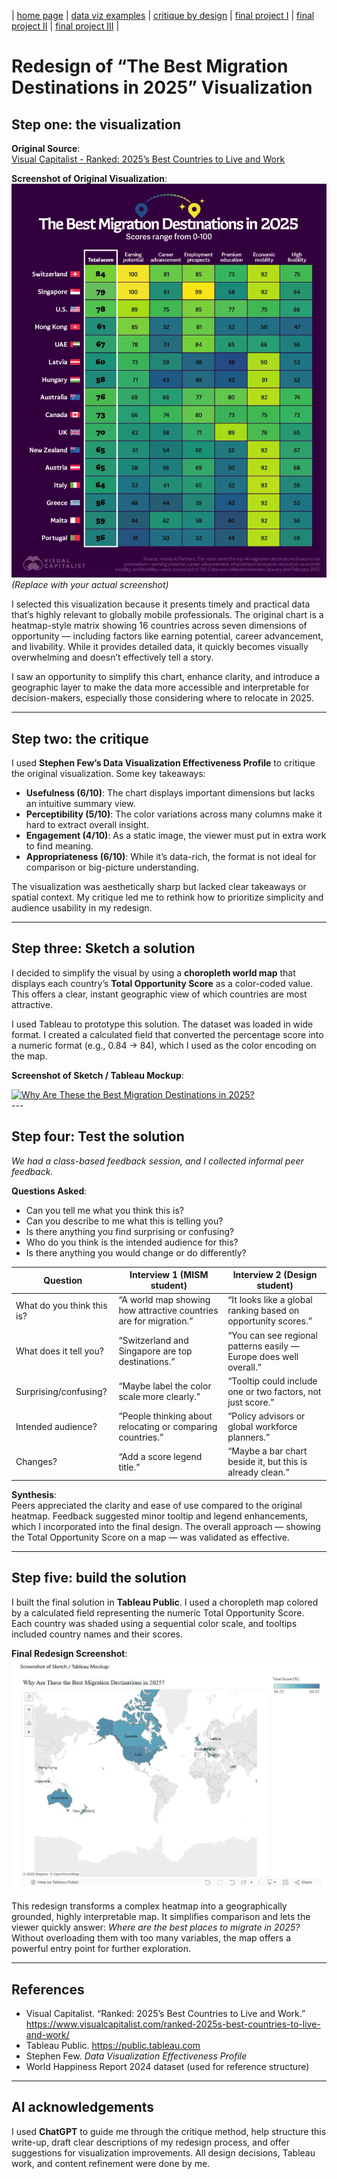 | [home page](https://smadinen7.github.io/saipranav_tswd-portfolio/critique-by-design) | [data viz examples](dataviz-examples) | [critique by design](critique-by-design) | [final project I](final-project-part-one) | [final project II](final-project-part-two) | [final project III](final-project-part-three) |

# Redesign of “The Best Migration Destinations in 2025” Visualization

## Step one: the visualization

**Original Source**:  
[Visual Capitalist - Ranked: 2025’s Best Countries to Live and Work](https://www.visualcapitalist.com/ranked-2025s-best-countries-to-live-and-work/)

**Screenshot of Original Visualization**:  
![Original Visualization](./images/initial_graph.webp)  
*(Replace with your actual screenshot)*

I selected this visualization because it presents timely and practical data that’s highly relevant to globally mobile professionals. The original chart is a heatmap-style matrix showing 16 countries across seven dimensions of opportunity — including factors like earning potential, career advancement, and livability. While it provides detailed data, it quickly becomes visually overwhelming and doesn’t effectively tell a story.

I saw an opportunity to simplify this chart, enhance clarity, and introduce a geographic layer to make the data more accessible and interpretable for decision-makers, especially those considering where to relocate in 2025.

---

## Step two: the critique

I used **Stephen Few’s Data Visualization Effectiveness Profile** to critique the original visualization. Some key takeaways:

- **Usefulness (6/10)**: The chart displays important dimensions but lacks an intuitive summary view.
- **Perceptibility (5/10)**: The color variations across many columns make it hard to extract overall insight.
- **Engagement (4/10)**: As a static image, the viewer must put in extra work to find meaning.
- **Appropriateness (6/10)**: While it’s data-rich, the format is not ideal for comparison or big-picture understanding.

The visualization was aesthetically sharp but lacked clear takeaways or spatial context. My critique led me to rethink how to prioritize simplicity and audience usability in my redesign.

---

## Step three: Sketch a solution

I decided to simplify the visual by using a **choropleth world map** that displays each country’s **Total Opportunity Score** as a color-coded value. This offers a clear, instant geographic view of which countries are most attractive.

I used Tableau to prototype this solution. The dataset was loaded in wide format. I created a calculated field that converted the percentage score into a numeric format (e.g., 0.84 → 84), which I used as the color encoding on the map.

**Screenshot of Sketch / Tableau Mockup**:  
<div class='tableauPlaceholder' id='viz1743589716935' style='position: relative'><noscript><a href='#'><img alt='Why Are These the Best Migration Destinations in 2025? ' src='https:&#47;&#47;public.tableau.com&#47;static&#47;images&#47;Bo&#47;Book1partly&#47;Sheet1&#47;1_rss.png' style='border: none' /></a></noscript><object class='tableauViz'  style='display:none;'><param name='host_url' value='https%3A%2F%2Fpublic.tableau.com%2F' /> <param name='embed_code_version' value='3' /> <param name='site_root' value='' /><param name='name' value='Book1partly&#47;Sheet1' /><param name='tabs' value='no' /><param name='toolbar' value='yes' /><param name='static_image' value='https:&#47;&#47;public.tableau.com&#47;static&#47;images&#47;Bo&#47;Book1partly&#47;Sheet1&#47;1.png' /> <param name='animate_transition' value='yes' /><param name='display_static_image' value='yes' /><param name='display_spinner' value='yes' /><param name='display_overlay' value='yes' /><param name='display_count' value='yes' /><param name='language' value='en-US' /><param name='filter' value='publish=yes' /></object></div>                
<script type='text/javascript'>                    
  var divElement = document.getElementById('viz1743589716935');                    
  var vizElement = divElement.getElementsByTagName('object')[0];                    
  vizElement.style.width='100%';vizElement.style.height=(divElement.offsetWidth*0.75)+'px';
  var scriptElement = document.createElement('script');
  scriptElement.src = 'https://public.tableau.com/javascripts/api/viz_v1.js';
  vizElement.parentNode.insertBefore(scriptElement, vizElement);
</script>
---

## Step four: Test the solution

_We had a class-based feedback session, and I collected informal peer feedback._

**Questions Asked**:

- Can you tell me what you think this is?
- Can you describe to me what this is telling you?
- Is there anything you find surprising or confusing?
- Who do you think is the intended audience for this?
- Is there anything you would change or do differently?

| Question | Interview 1 (MISM student) | Interview 2 (Design student) |
|----------|-----------------------------|-------------------------------|
| What do you think this is? | “A world map showing how attractive countries are for migration.” | “It looks like a global ranking based on opportunity scores.” |
| What does it tell you? | “Switzerland and Singapore are top destinations.” | “You can see regional patterns easily — Europe does well overall.” |
| Surprising/confusing? | “Maybe label the color scale more clearly.” | “Tooltip could include one or two factors, not just score.” |
| Intended audience? | “People thinking about relocating or comparing countries.” | “Policy advisors or global workforce planners.” |
| Changes? | “Add a score legend title.” | “Maybe a bar chart beside it, but this is already clean.” |

**Synthesis**:  
Peers appreciated the clarity and ease of use compared to the original heatmap. Feedback suggested minor tooltip and legend enhancements, which I incorporated into the final design. The overall approach — showing the Total Opportunity Score on a map — was validated as effective.

---

## Step five: build the solution

I built the final solution in **Tableau Public**. I used a choropleth map colored by a calculated field representing the numeric Total Opportunity Score. Each country was shaded using a sequential color scale, and tooltips included country names and their scores.

**Final Redesign Screenshot**:  
![Final Visualization](./images/graph_final.JPG)

This redesign transforms a complex heatmap into a geographically grounded, highly interpretable map. It simplifies comparison and lets the viewer quickly answer: *Where are the best places to migrate in 2025?* Without overloading them with too many variables, the map offers a powerful entry point for further exploration.

---

## References

- Visual Capitalist. “Ranked: 2025’s Best Countries to Live and Work.”  
  https://www.visualcapitalist.com/ranked-2025s-best-countries-to-live-and-work/
- Tableau Public. https://public.tableau.com
- Stephen Few. *Data Visualization Effectiveness Profile*
- World Happiness Report 2024 dataset (used for reference structure)

---

## AI acknowledgements

I used **ChatGPT** to guide me through the critique method, help structure this write-up, draft clear descriptions of my redesign process, and offer suggestions for visualization improvements. All design decisions, Tableau work, and content refinement were done by me.

